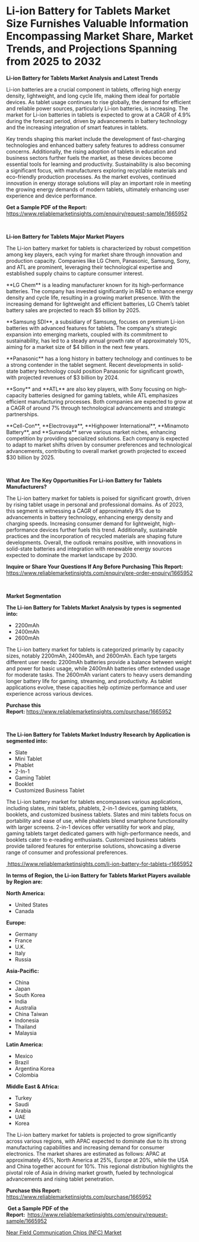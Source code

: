 <p><h1>Li-ion Battery for Tablets Market Size Furnishes Valuable Information Encompassing Market Share, Market Trends, and Projections Spanning from 2025 to 2032</h1></p><p><strong>Li-ion Battery for Tablets Market Analysis and Latest Trends</strong></p>
<p><p>Li-ion batteries are a crucial component in tablets, offering high energy density, lightweight, and long cycle life, making them ideal for portable devices. As tablet usage continues to rise globally, the demand for efficient and reliable power sources, particularly Li-ion batteries, is increasing. The market for Li-ion batteries in tablets is expected to grow at a CAGR of 4.9% during the forecast period, driven by advancements in battery technology and the increasing integration of smart features in tablets.</p><p>Key trends shaping this market include the development of fast-charging technologies and enhanced battery safety features to address consumer concerns. Additionally, the rising adoption of tablets in education and business sectors further fuels the market, as these devices become essential tools for learning and productivity. Sustainability is also becoming a significant focus, with manufacturers exploring recyclable materials and eco-friendly production processes. As the market evolves, continued innovation in energy storage solutions will play an important role in meeting the growing energy demands of modern tablets, ultimately enhancing user experience and device performance.</p></p>
<p><strong>Get a Sample PDF of the Report:&nbsp;</strong> <a href="https://www.reliablemarketinsights.com/enquiry/request-sample/1665952?utm_campaign=2389&utm_medium=2&utm_source=Github&utm_content=ia&utm_term=12022025&utm_id=li-ion-battery-for-tablets">https://www.reliablemarketinsights.com/enquiry/request-sample/1665952</a></p>
<p>&nbsp;</p>
<p><strong>Li-ion Battery for Tablets Major Market Players</strong></p>
<p><p>The Li-ion battery market for tablets is characterized by robust competition among key players, each vying for market share through innovation and production capacity. Companies like LG Chem, Panasonic, Samsung, Sony, and ATL are prominent, leveraging their technological expertise and established supply chains to capture consumer interest.</p><p>**LG Chem** is a leading manufacturer known for its high-performance batteries. The company has invested significantly in R&D to enhance energy density and cycle life, resulting in a growing market presence. With the increasing demand for lightweight and efficient batteries, LG Chem’s tablet battery sales are projected to reach $5 billion by 2025.</p><p>**Samsung SDI**, a subsidiary of Samsung, focuses on premium Li-ion batteries with advanced features for tablets. The company's strategic expansion into emerging markets, coupled with its commitment to sustainability, has led to a steady annual growth rate of approximately 10%, aiming for a market size of $4 billion in the next few years.</p><p>**Panasonic** has a long history in battery technology and continues to be a strong contender in the tablet segment. Recent developments in solid-state battery technology could position Panasonic for significant growth, with projected revenues of $3 billion by 2024.</p><p>**Sony** and **ATL** are also key players, with Sony focusing on high-capacity batteries designed for gaming tablets, while ATL emphasizes efficient manufacturing processes. Both companies are expected to grow at a CAGR of around 7% through technological advancements and strategic partnerships.</p><p>**Cell-Con**, **Electrovaya**, **Highpower International**, **Minamoto Battery**, and **Sunwoda** serve various market niches, enhancing competition by providing specialized solutions. Each company is expected to adapt to market shifts driven by consumer preferences and technological advancements, contributing to overall market growth projected to exceed $30 billion by 2025.</p></p>
<p>&nbsp;</p>
<p><strong>What Are The Key Opportunities For Li-ion Battery for Tablets Manufacturers?</strong></p>
<p><p>The Li-ion battery market for tablets is poised for significant growth, driven by rising tablet usage in personal and professional domains. As of 2023, this segment is witnessing a CAGR of approximately 8% due to advancements in battery technology, enhancing energy density and charging speeds. Increasing consumer demand for lightweight, high-performance devices further fuels this trend. Additionally, sustainable practices and the incorporation of recycled materials are shaping future developments. Overall, the outlook remains positive, with innovations in solid-state batteries and integration with renewable energy sources expected to dominate the market landscape by 2030.</p></p>
<p><strong>Inquire or Share Your Questions If Any Before Purchasing This Report:</strong> <a href="https://www.reliablemarketinsights.com/enquiry/pre-order-enquiry/1665952?utm_campaign=2389&utm_medium=2&utm_source=Github&utm_content=ia&utm_term=12022025&utm_id=li-ion-battery-for-tablets">https://www.reliablemarketinsights.com/enquiry/pre-order-enquiry/1665952</a></p>
<p>&nbsp;</p>
<p><strong>Market Segmentation</strong></p>
<p><strong>The Li-ion Battery for Tablets Market Analysis by types is segmented into:</strong></p>
<p><ul><li>2200mAh</li><li>2400mAh</li><li>2600mAh</li></ul></p>
<p><p>The Li-ion battery market for tablets is categorized primarily by capacity sizes, notably 2200mAh, 2400mAh, and 2600mAh. Each type targets different user needs: 2200mAh batteries provide a balance between weight and power for basic usage, while 2400mAh batteries offer extended usage for moderate tasks. The 2600mAh variant caters to heavy users demanding longer battery life for gaming, streaming, and productivity. As tablet applications evolve, these capacities help optimize performance and user experience across various devices.</p></p>
<p><strong>Purchase this Report:&nbsp;</strong><a href="https://www.reliablemarketinsights.com/purchase/1665952?utm_campaign=2389&utm_medium=2&utm_source=Github&utm_content=ia&utm_term=12022025&utm_id=li-ion-battery-for-tablets">https://www.reliablemarketinsights.com/purchase/1665952</a></p>
<p>&nbsp;</p>
<p><strong>The Li-ion Battery for Tablets Market Industry Research by Application is segmented into:</strong></p>
<p><ul><li>Slate</li><li>Mini Tablet</li><li>Phablet</li><li>2-In-1</li><li>Gaming Tablet</li><li>Booklet</li><li>Customized Business Tablet</li></ul></p>
<p><p>The Li-ion battery market for tablets encompasses various applications, including slates, mini tablets, phablets, 2-in-1 devices, gaming tablets, booklets, and customized business tablets. Slates and mini tablets focus on portability and ease of use, while phablets blend smartphone functionality with larger screens. 2-in-1 devices offer versatility for work and play, gaming tablets target dedicated gamers with high-performance needs, and booklets cater to e-reading enthusiasts. Customized business tablets provide tailored features for enterprise solutions, showcasing a diverse range of consumer and professional preferences.</p></p>
<p><a href="https://www.reliablemarketinsights.com/li-ion-battery-for-tablets-r1665952?utm_campaign=2389&utm_medium=2&utm_source=Github&utm_content=ia&utm_term=12022025&utm_id=li-ion-battery-for-tablets">&nbsp;https://www.reliablemarketinsights.com/li-ion-battery-for-tablets-r1665952</a></p>
<p><strong>In terms of Region, the Li-ion Battery for Tablets Market Players available by Region are:</strong></p>
<p>
    <p> <strong> North America: </strong>
        <ul>
            <li>United States</li>
            <li>Canada</li>
        </ul>
        </p> 
    <p> <strong> Europe: </strong>
        <ul>
            <li>Germany</li>
            <li>France</li>
            <li>U.K.</li>
            <li>Italy</li>
            <li>Russia</li>
        </ul>
        </p> 
    <p> <strong> Asia-Pacific: </strong>
        <ul>
            <li>China</li>
            <li>Japan</li>
            <li>South Korea</li>
            <li>India</li>
            <li>Australia</li>
            <li>China Taiwan</li>
            <li>Indonesia</li>
            <li>Thailand</li>
            <li>Malaysia</li>
        </ul>
        </p> 
    <p> <strong> Latin America: </strong>
        <ul>
            <li>Mexico</li>
            <li>Brazil</li>
            <li>Argentina Korea</li>
            <li>Colombia</li>
        </ul>
        </p> 
    <p> <strong> Middle East & Africa: </strong>
        <ul>
            <li>Turkey</li>
            <li>Saudi</li>
            <li>Arabia</li>
            <li>UAE</li>
            <li>Korea</li>
        </ul>
    </p>
    </p>
<p><p>The Li-ion battery market for tablets is projected to grow significantly across various regions, with APAC expected to dominate due to its strong manufacturing capabilities and increasing demand for consumer electronics. The market shares are estimated as follows: APAC at approximately 45%, North America at 25%, Europe at 20%, while the USA and China together account for 10%. This regional distribution highlights the pivotal role of Asia in driving market growth, fueled by technological advancements and rising tablet penetration.</p></p>
<p><strong>Purchase this Report: </strong><a href="https://www.reliablemarketinsights.com/purchase/1665952?utm_campaign=2389&utm_medium=2&utm_source=Github&utm_content=ia&utm_term=12022025&utm_id=li-ion-battery-for-tablets">https://www.reliablemarketinsights.com/purchase/1665952</a></p>
<p>&nbsp;<strong>Get a Sample PDF of the Report:&nbsp;&nbsp;</strong><a href="https://www.reliablemarketinsights.com/enquiry/request-sample/1665952?utm_campaign=2389&utm_medium=2&utm_source=Github&utm_content=ia&utm_term=12022025&utm_id=li-ion-battery-for-tablets">https://www.reliablemarketinsights.com/enquiry/request-sample/1665952</a></p>
<p><strong></strong></p>
<p><p><a href="https://github.com/cheryjhonson/Market-Research-Report-List-1/blob/main/near-field-communication-chips-nfc-market.md?utm_campaign=2389&utm_medium=2&utm_source=Github&utm_content=ia&utm_term=12022025&utm_id=li-ion-battery-for-tablets">Near Field Communication Chips (NFC) Market</a></p></p>